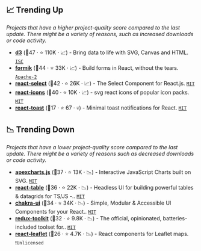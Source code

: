 ## 📈 Trending Up

_Projects that have a higher project-quality score compared to the last update. There might be a variety of reasons, such as increased downloads or code activity._

- <b><a href="https://github.com/d3/d3">d3</a></b> (🥇47 ·  ⭐ 110K · 📈) - Bring data to life with SVG, Canvas and HTML. <code><a href="http://bit.ly/3hkKRql">ISC</a></code>
- <b><a href="https://github.com/jaredpalmer/formik">formik</a></b> (🥇44 ·  ⭐ 33K · 📈) - Build forms in React, without the tears. <code><a href="http://bit.ly/3nYMfla">Apache-2</a></code>
- <b><a href="https://github.com/JedWatson/react-select">react-select</a></b> (🥈42 ·  ⭐ 26K · 📈) - The Select Component for React.js. <code><a href="http://bit.ly/34MBwT8">MIT</a></code>
- <b><a href="https://github.com/react-icons/react-icons">react-icons</a></b> (🥇40 ·  ⭐ 10K · 📈) - svg react icons of popular icon packs. <code><a href="http://bit.ly/34MBwT8">MIT</a></code>
- <b><a href="https://github.com/moharnadreza/react-toast">react-toast</a></b> (🥉17 ·  ⭐ 67 · 💀) - Minimal toast notifications for React. <code><a href="http://bit.ly/34MBwT8">MIT</a></code>

## 📉 Trending Down

_Projects that have a lower project-quality score compared to the last update. There might be a variety of reasons such as decreased downloads or code activity._

- <b><a href="https://github.com/apexcharts/apexcharts.js">apexcharts.js</a></b> (🥈37 ·  ⭐ 13K · 📉) - Interactive JavaScript Charts built on SVG. <code><a href="http://bit.ly/34MBwT8">MIT</a></code>
- <b><a href="https://github.com/TanStack/table">react-table</a></b> (🥈36 ·  ⭐ 22K · 📉) - Headless UI for building powerful tables & datagrids for TS/JS -.. <code><a href="http://bit.ly/34MBwT8">MIT</a></code>
- <b><a href="https://github.com/chakra-ui/chakra-ui">chakra-ui</a></b> (🥉34 ·  ⭐ 34K · 📉) - Simple, Modular & Accessible UI Components for your React.. <code><a href="http://bit.ly/34MBwT8">MIT</a></code>
- <b><a href="https://github.com/reduxjs/redux-toolkit">redux-toolkit</a></b> (🥉32 ·  ⭐ 9.8K · 📉) - The official, opinionated, batteries-included toolset for.. <code><a href="http://bit.ly/34MBwT8">MIT</a></code>
- <b><a href="https://github.com/PaulLeCam/react-leaflet">react-leaflet</a></b> (🥉26 ·  ⭐ 4.7K · 📉) - React components for Leaflet maps. <code>❗Unlicensed</code>

